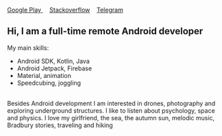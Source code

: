 [Google Play ](https://play.google.com/store/apps/dev?id=4763171503902347202)    [Stackoverflow](https://stackoverflow.com/users/12793676/vadiole)    [Telegram](https://t.me/vadiole)

<h2 align="start">Hi, I am a full-time remote Android developer</h1>

My main skills:
- Android SDK, Kotlin, Java
- Android Jetpack, Firebase
- Material, animation
- Speedcubing, joggling


      \
Besides Android development I am interested in drones, photography and exploring underground structures.
I like to listen about psychology, space and physics.
I love my girlfriend, the sea, the autumn sun, melodic music, Bradbury stories, traveling and hiking

